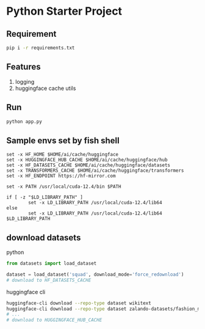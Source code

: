 # Python Starter Project

## Requirement

```bash
pip i -r requirements.txt
```

## Features

1. logging
2. huggingface cache utils

## Run

```bash
python app.py
```

## Sample envs set by fish shell

```fish
set -x HF_HOME $HOME/ai/cache/huggingface
set -x HUGGINGFACE_HUB_CACHE $HOME/ai/cache/huggingface/hub
set -x HF_DATASETS_CACHE $HOME/ai/cache/huggingface/datasets
set -x TRANSFORMERS_CACHE $HOME/ai/cache/huggingface/transformers
set -x HF_ENDPOINT https://hf-mirror.com

set -x PATH /usr/local/cuda-12.4/bin $PATH

if [ -z "$LD_LIBRARY_PATH" ]
        set -x LD_LIBRARY_PATH /usr/local/cuda-12.4/lib64
else
        set -x LD_LIBRARY_PATH /usr/local/cuda-12.4/lib64 $LD_LIBRARY_PATH
```

## download datasets

python

```python
from datasets import load_dataset

dataset = load_dataset('squad', download_mode='force_redownload')
# download to HF_DATASETS_CACHE
 ```

huggingface cli

```bash
huggingface-cli download --repo-type dataset wikitext
huggingface-cli download --repo-type dataset zalando-datasets/fashion_mnist
# ...
# download to HUGGINGFACE_HUB_CACHE
```